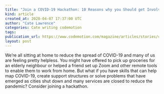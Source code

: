 ```yaml
---
title: "Join a COVID-19 Hackathon: 10 Reasons why you Should get Involved"
kind: article
created_at: 2020-04-07 17:37:00 UTC
author: "Cate Lawrence"
categories: Cate writing codemotion
tags: 
publication_url: https://www.codemotion.com/magazine/articles/stories/covid-19-hackathon/
layout: post
---
```

We’re all sitting at home to reduce the spread of COVID-19 and many of us are feeling pretty helpless. You might have offered to pick up groceries for an elderly neighbour or helped a friend set up Zoom and other remote tools to enable them to work from home. But what if you have skills that can help map COVID-19, create support structures or solve problems that have emerged as cities shut down and many services are closed to reduce the pandemic? Consider joining a hackathon.

